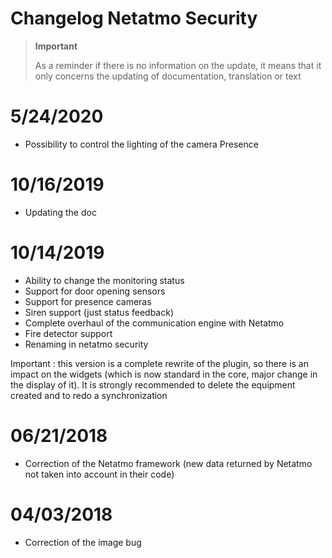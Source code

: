 # Changelog Netatmo Security

>**Important**
>
>As a reminder if there is no information on the update, it means that it only concerns the updating of documentation, translation or text

# 5/24/2020

- Possibility to control the lighting of the camera Presence

# 10/16/2019

- Updating the doc

# 10/14/2019

- Ability to change the monitoring status
- Support for door opening sensors
- Support for presence cameras
- Siren support (just status feedback)
- Complete overhaul of the communication engine with Netatmo
- Fire detector support
- Renaming in netatmo security


Important : this version is a complete rewrite of the plugin, so there is an impact on the widgets (which is now standard in the core, major change in the display of it). It is strongly recommended to delete the equipment created and to redo a synchronization

# 06/21/2018

- Correction of the Netatmo framework (new data returned by Netatmo not taken into account in their code)

# 04/03/2018

- Correction of the image bug
